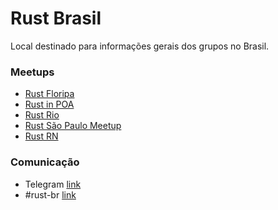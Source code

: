 # Rust Brasil
Local destinado para informações gerais dos grupos no Brasil.

### Meetups

- [Rust Floripa](https://www.meetup.com/Rust-Floripa/)
- [Rust in POA](https://www.meetup.com/Rust-in-POA/)
- [Rust Rio](https://www.meetup.com/Rust-Rio/)
- [Rust São Paulo Meetup](https://www.meetup.com/Rust-Sao-Paulo-Meetup/)
- [Rust RN](https://www.meetup.com/Rust-RN/)

### Comunicação

- Telegram [link](https://t.me/rustlangbr)
- #rust-br [link](https://kiwiirc.com/client/irc.mozilla.org/#rust-br)
